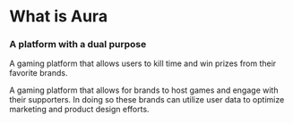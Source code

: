 # What is Aura

### A platform with a dual purpose

A gaming platform that allows users to kill time and win prizes from their favorite brands.

A gaming platform that allows for brands to host games and engage with their supporters. In doing so these brands can utilize user data to optimize marketing and product design efforts.


